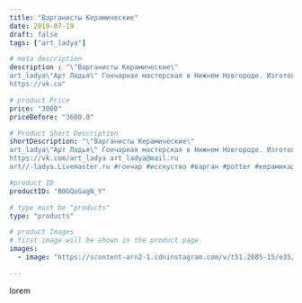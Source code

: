 ```yaml
---
title: "Варганисты Керамические"
date: 2019-07-19
draft: false
tags: ["art_ladya"]

# meta description
description : "\"Варганисты Керамические\" 
art_ladya\"Арт Ладья\" Гончарная мастерская в Нижнем Новгороде. Изготовление керамики и мастер//-классы по обучению. 
https://vk.co"

# product Price
price: "3000"
priceBefore: "3600.0"

# Product Short Description
shortDescription: "\"Варганисты Керамические\" 
art_ladya\"Арт Ладья\" Гончарная мастерская в Нижнем Новгороде. Изготовление керамики и мастер//-классы по обучению. 
https://vk.com/art_ladya art_ladya@mail.ru 
art//-ladya.Livemaster.ru #гончар #исскуство #варган #potter #керамикадляинтерьера #керамикаручнаяработа #гончарнаямастерская #комус #handmade #посудаизглины #керамика #гончарнаяпосуда #эксклюзивнаякерамика #dishes #decor #ceramicar #фигурки #claygoods #алтай #earthenware #ceramic #design #керамическиефигурки #magic #restaurant #ceramicart #pint #clay #авторскаякерамика #vargan"

#product ID
productID: "B0GQoGagN_Y"

# type must be "products"
type: "products"

# product Images
# first image will be shown in the product page
images:
  - image: "https://scontent-arn2-1.cdninstagram.com/v/t51.2885-15/e35/66288511_186703812328750_1224161171309155131_n.jpg?se=7&tp=1&_nc_ht=scontent-arn2-1.cdninstagram.com&_nc_cat=110&_nc_ohc=2KlZFZ0Sa_UAX87MstK&ccb=7-4&oh=217d3aeaf5d5c19770545592fafc2ce0&oe=60857837&_nc_sid=86f79a&ig_cache_key=MjA5MTQzMjIwMTM3MDUyNTY1Ng%3D%3D.2-ccb7-4"

---
```

lorem
